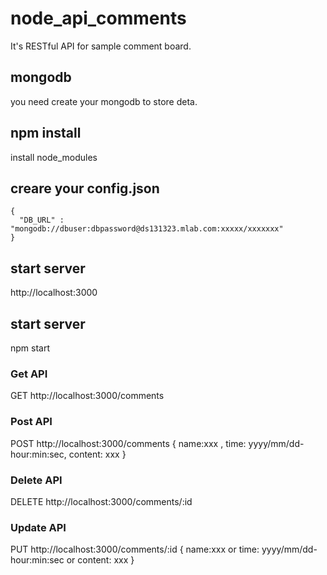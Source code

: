 # node_api_comments
It's RESTful API for sample comment board.

## mongodb
you need create your mongodb to store deta.

## npm install
install node_modules

## creare your config.json
```
{
  "DB_URL" : "mongodb://dbuser:dbpassword@ds131323.mlab.com:xxxxx/xxxxxxx"
}
```

## start server
http://localhost:3000

## start server
npm start

### Get API
GET http://localhost:3000/comments

### Post API
POST http://localhost:3000/comments
{ 
  name:xxx , 
  time: yyyy/mm/dd-hour:min:sec, 
  content: xxx
}

### Delete API
DELETE http://localhost:3000/comments/:id

### Update API
PUT http://localhost:3000/comments/:id
{ 
  name:xxx or 
  time: yyyy/mm/dd-hour:min:sec or 
  content: xxx 
}